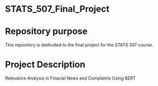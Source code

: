 # STATS_507_Final_Project

# Repository purpose
This repository is dedicated to the final project for the STATS 507 course.

# Project Description
Relevance Analysis in Finacial News and Complaints Using BERT
